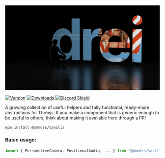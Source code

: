 ![logo](logo.jpg)

[![Version](https://img.shields.io/npm/v/@pmndrs/vanilla?style=flat&colorA=000000&colorB=000000)](https://www.npmjs.com/package/@pmndrs/vanilla)
[![Downloads](https://img.shields.io/npm/dt/@pmndrs/vanilla.svg?style=flat&colorA=000000&colorB=000000)](https://www.npmjs.com/package/@pmndrs/vanilla)
[![Discord Shield](https://img.shields.io/discord/740090768164651008?style=flat&colorA=000000&colorB=000000&label=discord&logo=discord&logoColor=ffffff)](https://discord.gg/poimandres)

A growing collection of useful helpers and fully functional, ready-made abstractions for Threejs. If you make a component that is generic enough to be useful to others, think about making it available here through a PR!

```bash
npm install @pmndrs/vanilla
```

### Basic usage:

```jsx
import { PerspectiveCamera, PositionalAudio, ... } from '@pmndrs/vanilla'
```
